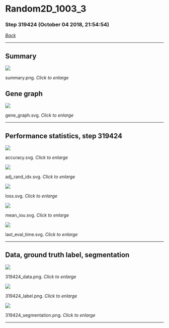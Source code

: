 # Random2D_1003_3

### Step 319424 (October 04 2018, 21:54:54)

[_Back_](..)

---

## Summary

<div class="images"><a href="media/summary.png"><img  src="media/summary.png" align="center"></a><p>summary.png. <i>Click to enlarge</i></p></div>

## Gene graph

<div class="images"><a href="media/gene_graph.svg"><img  src="media/gene_graph.svg" align="center"></a><p>gene_graph.svg. <i>Click to enlarge</i></p></div>

---

## Performance statistics, step 319424

<div class="images"><a href="media/accuracy.svg"><img class="mini" src="media/accuracy.svg" align="center"></a><p>accuracy.svg. <i>Click to enlarge</i></p></div>
<div class="images"><a href="media/adj_rand_idx.svg"><img class="mini" src="media/adj_rand_idx.svg" align="center"></a><p>adj_rand_idx.svg. <i>Click to enlarge</i></p></div>
<div class="images"><a href="media/loss.svg"><img class="mini" src="media/loss.svg" align="center"></a><p>loss.svg. <i>Click to enlarge</i></p></div>
<div class="images"><a href="media/mean_iou.svg"><img class="mini" src="media/mean_iou.svg" align="center"></a><p>mean_iou.svg. <i>Click to enlarge</i></p></div>
<div class="images"><a href="media/last_eval_time.svg"><img class="mini" src="media/last_eval_time.svg" align="center"></a><p>last_eval_time.svg. <i>Click to enlarge</i></p></div>

---

## Data, ground truth label, segmentation

<div class="images"><a href="media/319424_data.png"><img class="mini" src="media/319424_data.png" align="center"></a><p>319424_data.png. <i>Click to enlarge</i></p></div>
<div class="images"><a href="media/319424_label.png"><img class="mini" src="media/319424_label.png" align="center"></a><p>319424_label.png. <i>Click to enlarge</i></p></div>
<div class="images"><a href="media/319424_segmentation.png"><img class="mini" src="media/319424_segmentation.png" align="center"></a><p>319424_segmentation.png. <i>Click to enlarge</i></p></div>

---


